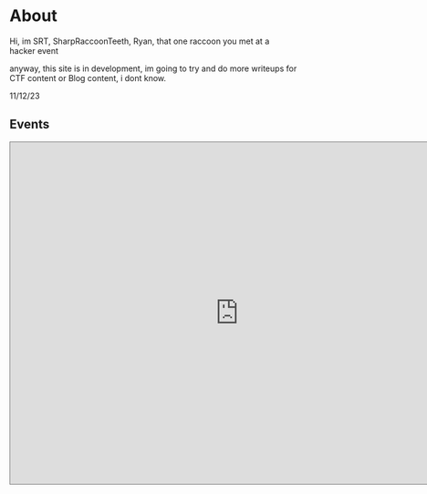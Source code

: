 # About

Hi, im SRT, SharpRaccoonTeeth, Ryan, that one raccoon you met at a hacker event 

anyway, this site is in development, im going to try and do more writeups for CTF content 
or Blog content, i dont know.

11/12/23 

## Events

<iframe src="https://calendar.google.com/calendar/embed?height=600&wkst=1&ctz=Europe%2FLondon&mode=AGENDA&showPrint=0&src=NmRjNmMxMWJkMjZkMDY5NDI4YzU1MmE5NGIwNWQzNTJiN2VkNDVmZGI4MWNjNzAyZjg1NDk0MWZjMzdkNDYzM0Bncm91cC5jYWxlbmRhci5nb29nbGUuY29t&color=%234285F4" style="border:solid 1px #777" width="800" height="600" frameborder="0" scrolling="no"></iframe>
